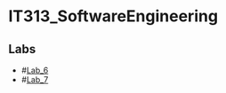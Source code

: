 # IT313_SoftwareEngineering

## Labs

* #[Lab_6](https://github.com/AbhiThumar/Software-Engineering-Lab/blob/main/IT313_202101123_Lab6.pdf)
* #[Lab_7](https://github.com/AbhiThumar/Software-Engineering-Lab/blob/main/IT-313_202101123_Lab7.pdf)

